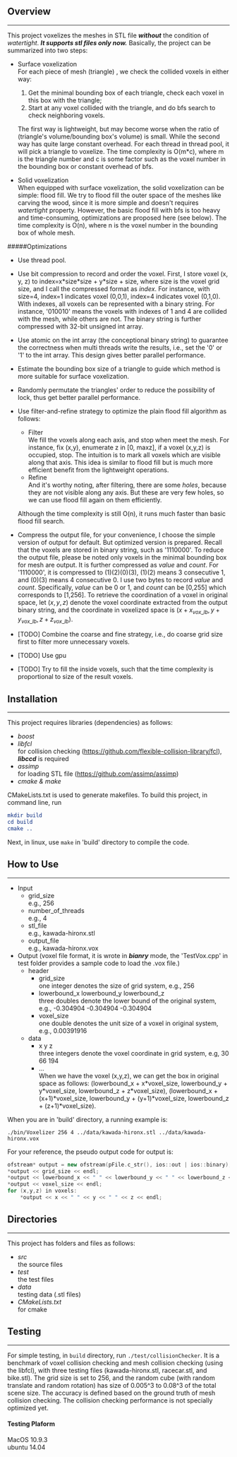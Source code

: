 
## Overview


----------


This project voxelizes the meshes in STL file ***without*** the condition of *watertight*. ***It supports stl files only now.*** Basically, the project can be summarized into two steps:

- Surface voxelization  
    For each piece of mesh (triangle) , we check the collided voxels in either way: 
    1. Get the minimal bounding box of each triangle, check each voxel in this box with the triangle;
    2. Start at any voxel collided with the triangle, and do bfs search to check neighboring voxels.   
    
    The first way is lightweight, but may become worse when the ratio of (triangle's volume/bounding box's volume) is small. While the second way has quite large constant overhead. For each thread in thread pool, it will pick a triangle to voxelize. The time complexity is O(m*c), where m is the triangle number and c is some factor such as the voxel number in the bounding box or constant overhead of bfs.
- Solid voxelization  
    When equipped with surface voxelization, the solid voxelization can be simple: flood fill. We try to flood fill the outer space of the meshes like carving the wood, since it is more simple and doesn't requires *watertight* property. However, the basic flood fill with bfs is too heavy and time-consuming, optimizations are proposed here (see below). The time complexity is O(n), where n is the voxel number in the bounding box of whole mesh.

#####Optimizations

- Use thread pool. 
- Use bit compression to record and order the voxel. First, I store voxel (x, y, z) to index=x\*size\*size + y\*size + size, where size is the voxel grid size, and I call the compressed format as *index*. For instance, with size=4, index=1 indicates voxel (0,0,1), index=4 indicates voxel (0,1,0). With indexes, all voxels can be represented with a binary string. For instance, '010010' means the voxels with indexes of 1 and 4 are collided with the mesh, while others are not. The binary string is further compressed with 32-bit unsigned int array.
- Use atomic<unsigned int> on the int array (the conceptional binary string) to guarantee the correctness when multi threads write the results, i.e., set the '0' or '1' to the int array. This design gives better parallel performance.
- Estimate the bounding box size of a triangle to guide which method is more suitable for surface voxelization.
- Randomly permutate the triangles' order to reduce the possibility of lock, thus get better parallel performance.
- Use filter-and-refine strategy to optimize the plain flood fill algorithm as follows: 
	- Filter  
	We fill the voxels along each axis, and stop when meet the mesh. For instance, fix (x,y), enumerate z in [0, maxz], if a voxel (x,y,z) is occupied, stop. The intuition is to mark all voxels which are visible along that axis. This idea is similar to flood fill but is much more efficient benefit from the lightweight operations. 
	- Refine  
	And it's worthy noting, after filtering, there are some *holes*, because they are not visible along any axis. But these are very few holes, so we can use flood fill again on them efficiently. 
	
	Although the time complexity is still O(n), it runs much faster than basic flood fill search.
- Compress the output file, for your convenience, I choose the simple version of output for default. But optimized version is prepared. Recall that the voxels are stored in binary string, such as '1110000'. To reduce the output file, please be noted only voxels in the minimal bounding box for mesh are output. It is further compressed as $value$ and $count$. For '1110000', it is compressed to (1)(2)(0)(3), (1)(2) means 3 consecutive 1, and (0)(3) means 4 consecutive 0. I use two bytes to record $value$ and $count$. Specifically, $value$ can be 0 or 1, and $count$ can be [0,255] which corresponds to [1,256]. To retrieve the coordination of a voxel in original space, let $(x,y,z)$ denote the voxel coordinate extracted from the output binary string, and the coordinate in voxelized space is $(x+x_{vox\_lb},y+y_{vox\_lb},z+z_{vox\_lb})$.
- [TODO] Combine the coarse and fine strategy, i.e., do coarse grid size first to filter more unnecessary voxels.
- [TODO] Use gpu
- [TODO] Try to fill the inside voxels, such that the time complexity is proportional to size of the result voxels.

## Installation


----------


This project requires libraries (dependencies) as follows:

- *boost* 
- *libfcl* 		
	for collision checking (https://github.com/flexible-collision-library/fcl), ***libccd*** is required
- *assimp*  
    for loading STL file (https://github.com/assimp/assimp)
- *cmake & make*


CMakeLists.txt is used to generate makefiles. To build this project, in command line, run

``` cmake
mkdir build
cd build
cmake ..
```

Next, in linux, use `make` in 'build' directory to compile the code. 

## How to Use


----------


- Input
	- grid_size  
	e.g., 256
	- number_of_threads  
	e.g., 4
	- stl_file  
	e.g., kawada-hironx.stl
	- output_file  
	e.g., kawada-hironx.vox
- Output (voxel file format, it is wrote in ***bianry*** mode, the 'TestVox.cpp' in test folder provides a sample code to load the .vox file.)
	- header
		- grid_size   
		one integer denotes the size of grid system, e.g., 256
		- lowerbound_x lowerbound_y lowerbound_z  
		three doubles denote the lower bound of the original system, e.g., -0.304904 -0.304904 -0.304904
		- voxel_size   
		one double denotes the unit size of a voxel in original system, e.g., 0.00391916
	- data
		- x y z  
		three integers denote the voxel coordinate in grid system, e.g, 30 66 194
        - ...   
When we have the voxel (x,y,z), we can get the box in original space as follows: (lowerbound_x + x\*voxel_size, lowerbound_y + y\*voxel_size, lowerbound_z + z\*voxel_size), (lowerbound_x + (x+1)\*voxel_size, lowerbound_y + (y+1)\*voxel_size, lowerbound_z + (z+1)\*voxel_size).

When you are in 'build' directory, a running example is: 

```./bin/Voxelizer 256 4 ../data/kawada-hironx.stl ../data/kawada-hironx.vox```



For your reference, the pseudo output code for output is:

```C++
ofstream* output = new ofstream(pFile.c_str(), ios::out | ios::binary);
*output << grid_size << endl;
*output << lowerbound_x << " " << lowerbound_y << " " << lowerbound_z << endl;
*output << voxel_size << endl;
for (x,y,z) in voxels:
	*output << x << " " << y << " " << z << endl;
```
		


<!--	- header
		- $x_{grid\_size}y_{grid\_size}z_{grid\_size}$
		three integer denote the grid sizes, e.g., 256 256 256
		- $x_{lb}y_{lb}z_{lb}$  
		three doubles denote the lower bounds of the original space, e.g., -0.304904 -0.304904 -0.304904
		- $x_{vox\_unit}y_{vox\_unit}z_{vox\_unit}$  
		three doubles denote the a voxel's size in original space, e.g., 0.00783833 0.00783833 0.00783833
		- $x_{vox\_lb}$$y_{vox\_lb}$$z_{vox\_lb}$
		three integers denote the lower bound of minimal bounding box in voxelized space, e.g., 30 0 8
        - $x_{vox\_size}$$y_{vox\_size}$$z_{vox\_size}$
		three integers denote the minimal bounding box's size in voxelized space, e.g., 
	- data	
		- $value_{01}count_{[0,255]}$...  
		Recall that the voxels are stored in binary string, such as '1110000'. To reduce the output file, please be noted only voxels in the minimal bounding box for mesh are output. It is further compressed as $value$ and $count$. For '1110000', it is compressed to (1)(2)(0)(3), (1)(2) means 3 consecutive 1, and (0)(3) means 4 consecutive 0. I use two bytes to record $value$ and $count$. Specifically, $value$ can be 0 or 1, and $count$ can be [0,255] which corresponds to [1,256]. To retrieve the coordination of a voxel in original space, let $(x,y,z)$ denote the voxel coordinate extracted from the output binary string, and the coordinate in voxelized space is $(x+x_{vox\_lb},y+y_{vox\_lb},z+z_{vox\_lb})$.
-->



## Directories


----------


This project has folders and files as follows:

 - *src*    
    the source files
 - *test*    
    the test files
 - *data*    
    testing data (.stl files)
 - *CMakeLists.txt*    
    for cmake
    
## Testing


----------

For simple testing, in `build` directory, run  ```./test/collisionChecker```.
It is a benchmark of voxel collision checking and mesh collision checking (using the libfcl), with three testing files (kawada-hironx.stl, racecar.stl, and bike.stl). The grid size is set to 256, and the random cube (with random translate and random rotation) has size of 0.005^3 to 0.08^3 of the total scene size. The accuracy is defined based on the ground truth of mesh collision checking. The collision checking performance is not specially optimized yet.

#### Testing Plaform
MacOS 10.9.3    
ubuntu 14.04